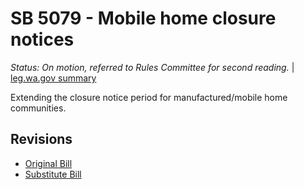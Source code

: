 # SB 5079 - Mobile home closure notices
*Status: On motion, referred to Rules Committee for second reading.* | [leg.wa.gov summary](https://app.leg.wa.gov/billsummary?BillNumber=5079&Year=2021)

Extending the closure notice period for manufactured/mobile home communities.

## Revisions
* [Original Bill](1/)
* [Substitute Bill](S/)